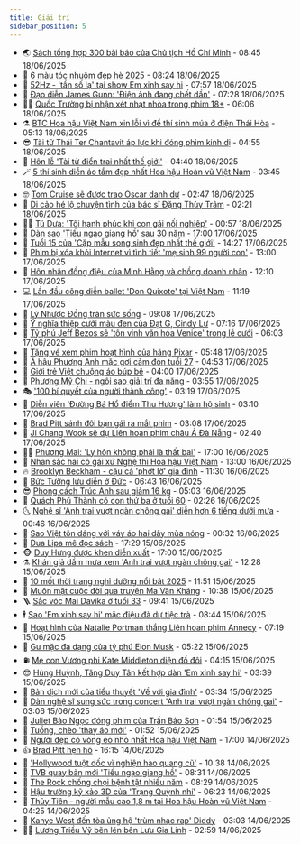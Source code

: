 ```yaml
---
title: Giải trí
sidebar_position: 5
---
```


<!-- vnexpress-giai-tri:START -->
- 🌏 [Sách tổng hợp 300 bài báo của Chủ tịch Hồ Chí Minh](https://vnexpress.net/sach-tong-hop-300-bai-bao-cua-chu-tich-ho-chi-minh-4903228.html) - 08:45 18/06/2025
- 💫 [6 màu tóc nhuộm đẹp hè 2025](https://vnexpress.net/6-mau-toc-nhuom-dep-he-2025-4893335.html) - 08:24 18/06/2025
- 🌮 [52Hz - &#39;tần số lạ&#39; tại show Em xinh say hi](https://vnexpress.net/52hz-tan-so-la-tai-show-em-xinh-say-hi-4902982.html) - 07:57 18/06/2025
- 🧠 [Đạo diễn James Gunn: &#39;Điện ảnh đang chết dần&#39;](https://vnexpress.net/dao-dien-james-gunn-dien-anh-dang-chet-dan-4903211.html) - 07:28 18/06/2025
- 👨‍🏫 [Quốc Trường bị nhận xét nhạt nhòa trong phim 18+](https://vnexpress.net/quoc-truong-bi-nhan-xet-nhat-nhoa-trong-phim-18-4903155.html) - 06:06 18/06/2025
- ⚗️ [BTC Hoa hậu Việt Nam xin lỗi vì để thí sinh múa ở điện Thái Hòa](https://vnexpress.net/btc-hoa-hau-viet-nam-xin-loi-vi-de-thi-sinh-mua-o-dien-thai-hoa-4903187.html) - 05:13 18/06/2025
- 😎 [Tài tử Thái Ter Chantavit áp lực khi đóng phim kinh dị](https://vnexpress.net/tai-tu-thai-ter-chantavit-ap-luc-khi-dong-phim-kinh-di-4899202.html) - 04:55 18/06/2025
- 🫣 [Hôn lễ &#39;Tài tử điển trai nhất thế giới&#39;](https://vnexpress.net/hon-le-tai-tu-dien-trai-nhat-the-gioi-4903201.html) - 04:40 18/06/2025
- 🪄 [5 thí sinh diễn áo tắm đẹp nhất Hoa hậu Hoàn vũ Việt Nam](https://vnexpress.net/5-thi-sinh-dien-ao-tam-dep-nhat-hoa-hau-hoan-vu-viet-nam-4903123.html) - 03:45 18/06/2025
- 🤓 [Tom Cruise sẽ được trao Oscar danh dự](https://vnexpress.net/tom-cruise-se-duoc-trao-oscar-danh-du-4903092.html) - 02:47 18/06/2025
- 🫶 [Di cảo hé lộ chuyện tình của bác sĩ Đặng Thùy Trâm](https://vnexpress.net/di-cao-he-lo-chuyen-tinh-cua-bac-si-dang-thuy-tram-4899326.html) - 02:21 18/06/2025
- 🧑‍🏫 [Tú Dưa: &#39;Tôi hạnh phúc khi con gái nối nghiệp&#39;](https://vnexpress.net/tu-dua-toi-hanh-phuc-khi-con-gai-noi-nghiep-4899744.html) - 00:57 18/06/2025
- 🦄 [Dàn sao &#39;Tiếu ngạo giang hồ&#39; sau 30 năm](https://vnexpress.net/dan-sao-tieu-ngao-giang-ho-sau-30-nam-4899461.html) - 17:00 17/06/2025
- 💫 [Tuổi 15 của &#39;Cặp mẫu song sinh đẹp nhất thế giới&#39;](https://vnexpress.net/tuoi-15-cua-cap-mau-song-sinh-dep-nhat-the-gioi-4899831.html) - 14:27 17/06/2025
- 🎊 [Phim bị xóa khỏi Internet vì tình tiết &#39;mẹ sinh 99 người con&#39;](https://vnexpress.net/phim-bi-xoa-khoi-internet-vi-tinh-tiet-me-sinh-99-nguoi-con-4902944.html) - 13:00 17/06/2025
- 👹 [Hôn nhân đồng điệu của Minh Hằng và chồng doanh nhân](https://vnexpress.net/hon-nhan-dong-dieu-cua-minh-hang-va-chong-doanh-nhan-4899595.html) - 12:10 17/06/2025
- 💻 [Lần đầu công diễn ballet &#39;Don Quixote&#39; tại Việt Nam](https://vnexpress.net/lan-dau-cong-dien-ballet-don-quixote-tai-viet-nam-4902928.html) - 11:19 17/06/2025
- 🤡 [Lý Nhược Đồng tràn sức sống](https://vnexpress.net/ly-nhuoc-dong-tran-suc-song-4900003.html) - 09:08 17/06/2025
- 🥰 [Ý nghĩa thiệp cưới màu đen của Đạt G, Cindy Lư](https://vnexpress.net/y-nghia-thiep-cuoi-mau-den-cua-dat-g-cindy-lu-4899894.html) - 07:16 17/06/2025
- 🚀 [Tỷ phú Jeff Bezos sẽ &#39;tôn vinh văn hóa Venice&#39; trong lễ cưới](https://vnexpress.net/ty-phu-jeff-bezos-se-ton-vinh-van-hoa-venice-trong-le-cuoi-4899780.html) - 06:03 17/06/2025
- 📝 [Tặng vé xem phim hoạt hình của hãng Pixar](https://vnexpress.net/tang-ve-xem-phim-hoat-hinh-cua-hang-pixar-4899858.html) - 05:48 17/06/2025
- 🐲 [Á hậu Phương Anh mặc gợi cảm đón tuổi 27](https://vnexpress.net/a-hau-phuong-anh-mac-goi-cam-don-tuoi-27-4899375.html) - 04:53 17/06/2025
- 🎃 [Giới trẻ Việt chuộng áo búp bê](https://vnexpress.net/gioi-tre-viet-chuong-ao-bup-be-4898334.html) - 04:00 17/06/2025
- 🤠 [Phương Mỹ Chi - ngôi sao giải trí đa năng](https://vnexpress.net/phuong-my-chi-ngoi-sao-giai-tri-da-nang-4899452.html) - 03:55 17/06/2025
- 🎭 [&#39;100 bí quyết của người thành công&#39;](https://vnexpress.net/100-bi-quyet-cua-nguoi-thanh-cong-4898460.html) - 03:19 17/06/2025
- 🧰 [Diễn viên &#39;Đường Bá Hổ điểm Thu Hương&#39; làm hộ sinh](https://vnexpress.net/dien-vien-duong-ba-ho-diem-thu-huong-lam-ho-sinh-4899709.html) - 03:10 17/06/2025
- 🦍 [Brad Pitt sánh đôi bạn gái ra mắt phim](https://vnexpress.net/brad-pitt-sanh-doi-ban-gai-ra-mat-phim-4899760.html) - 03:08 17/06/2025
- 🌝 [Ji Chang Wook sẽ dự Liên hoan phim châu Á Đà Nẵng](https://vnexpress.net/ji-chang-wook-se-du-lien-hoan-phim-chau-a-da-nang-4899497.html) - 02:40 17/06/2025
- 🧑‍💻 [Phương Mai: &#39;Ly hôn không phải là thất bại&#39;](https://vnexpress.net/phuong-mai-ly-hon-khong-phai-la-that-bai-4897090.html) - 17:00 16/06/2025
- 🥸 [Nhan sắc hai cô gái xứ Nghệ thi Hoa hậu Việt Nam](https://vnexpress.net/nhan-sac-hai-co-gai-xu-nghe-thi-hoa-hau-viet-nam-4898551.html) - 13:00 16/06/2025
- 🔥 [Brooklyn Beckham - cậu cả &#39;phớt lờ&#39; gia đình](https://vnexpress.net/brooklyn-beckham-cau-ca-phot-lo-gia-dinh-4899286.html) - 11:30 16/06/2025
- 🐎 [Bức Tường lưu diễn ở Đức](https://vnexpress.net/buc-tuong-luu-dien-o-duc-4899306.html) - 06:43 16/06/2025
- 😎 [Phong cách Trúc Anh sau giảm 16 kg](https://vnexpress.net/phong-cach-truc-anh-sau-giam-16-kg-4899363.html) - 05:03 16/06/2025
- 🦄 [Quách Phú Thành có con thứ ba ở tuổi 60](https://vnexpress.net/quach-phu-thanh-co-con-thu-ba-o-tuoi-60-4899241.html) - 02:26 16/06/2025
- 🌜 [Nghệ sĩ &#39;Anh trai vượt ngàn chông gai&#39; diễn hơn 6 tiếng dưới mưa](https://vnexpress.net/nghe-si-anh-trai-vuot-ngan-chong-gai-dien-hon-6-tieng-duoi-mua-4899188.html) - 00:46 16/06/2025
- 🚦 [Sao Việt tôn dáng với váy áo hai dây mùa nóng](https://vnexpress.net/sao-viet-ton-dang-voi-vay-ao-hai-day-mua-nong-4893843.html) - 00:32 16/06/2025
- 🧐 [Dua Lipa mê đọc sách](https://vnexpress.net/dua-lipa-me-doc-sach-4889728.html) - 17:29 15/06/2025
- 🐵 [Duy Hưng được khen diễn xuất](https://vnexpress.net/duy-hung-duoc-khen-dien-xuat-4899137.html) - 17:00 15/06/2025
- ⚗️ [Khán giả dầm mưa xem &#39;Anh trai vượt ngàn chông gai&#39;](https://vnexpress.net/khan-gia-dam-mua-xem-anh-trai-vuot-ngan-chong-gai-4899124.html) - 12:28 15/06/2025
- 👺 [10 mốt thời trang nghỉ dưỡng nổi bật 2025](https://vnexpress.net/10-mot-thoi-trang-nghi-duong-noi-bat-2025-4899107.html) - 11:51 15/06/2025
- 🌊 [Muôn mặt cuộc đời qua truyện Ma Văn Kháng](https://vnexpress.net/muon-mat-cuoc-doi-qua-truyen-ma-van-khang-4899085.html) - 10:38 15/06/2025
- 🪜 [Sắc vóc Mai Davika ở tuổi 33](https://vnexpress.net/sac-voc-mai-davika-o-tuoi-33-4899041.html) - 09:41 15/06/2025
- 🕴 [Sao &#39;Em xinh say hi&#39; mặc điệu đà dự tiệc trà](https://vnexpress.net/sao-em-xinh-say-hi-mac-dieu-da-du-tiec-tra-4899056.html) - 08:44 15/06/2025
- 💃 [Hoạt hình của Natalie Portman thắng Liên hoan phim Annecy](https://vnexpress.net/hoat-hinh-cua-natalie-portman-thang-lien-hoan-phim-annecy-4899024.html) - 07:19 15/06/2025
- 🦄 [Gu mặc đa dạng của tỷ phú Elon Musk](https://vnexpress.net/gu-mac-da-dang-cua-ty-phu-elon-musk-4899031.html) - 05:22 15/06/2025
- ⛽️ [Mẹ con Vương phi Kate Middleton diện đồ đôi](https://vnexpress.net/me-con-vuong-phi-kate-middleton-dien-do-doi-4898995.html) - 04:15 15/06/2025
- 😎 [Hùng Huỳnh, Tăng Duy Tân kết hợp dàn &#39;Em xinh say hi&#39;](https://vnexpress.net/hung-huynh-tang-duy-tan-ket-hop-dan-em-xinh-say-hi-4899008.html) - 03:39 15/06/2025
- 🌊 [Bản dịch mới của tiểu thuyết &#39;Về với gia đình&#39;](https://vnexpress.net/ban-dich-moi-cua-tieu-thuyet-ve-voi-gia-dinh-4898450.html) - 03:34 15/06/2025
- 🐲 [Dàn nghệ sĩ sung sức trong concert &#39;Anh trai vượt ngàn chông gai&#39;](https://vnexpress.net/dan-nghe-si-sung-suc-trong-concert-anh-trai-vuot-ngan-chong-gai-4898988.html) - 03:06 15/06/2025
- 💂 [Juliet Bảo Ngọc đóng phim của Trần Bảo Sơn](https://vnexpress.net/juliet-bao-ngoc-dong-phim-cua-tran-bao-son-4898867.html) - 01:54 15/06/2025
- 🙉 [Tuồng, chèo &#39;thay áo mới&#39;](https://vnexpress.net/tuong-cheo-thay-ao-moi-4895319.html) - 01:52 15/06/2025
- 💪 [Người đẹp có vòng eo nhỏ nhất Hoa hậu Việt Nam](https://vnexpress.net/nguoi-dep-co-vong-eo-nho-nhat-hoa-hau-viet-nam-4898792.html) - 17:00 14/06/2025
- 👍 [Brad Pitt hẹn hò](https://vnexpress.net/brad-pitt-hen-ho-4898943.html) - 16:15 14/06/2025
- 💪 [&#39;Hollywood tuột dốc vì nghiện hào quang cũ&#39;](https://vnexpress.net/hollywood-tuot-doc-vi-nghien-hao-quang-cu-4898825.html) - 10:38 14/06/2025
- 💄 [TVB quay bản mới &#39;Tiếu ngạo giang hồ&#39;](https://vnexpress.net/tvb-quay-ban-moi-tieu-ngao-giang-ho-4898858.html) - 08:31 14/06/2025
- 🦩 [The Rock chống chọi bệnh tật nhiều năm](https://vnexpress.net/the-rock-chong-choi-benh-tat-nhieu-nam-4898755.html) - 08:29 14/06/2025
- 🥸 [Hậu trường kỹ xảo 3D của &#39;Trạng Quỳnh nhí&#39;](https://vnexpress.net/hau-truong-ky-xao-3d-cua-trang-quynh-nhi-4898345.html) - 06:23 14/06/2025
- 🧰 [Thủy Tiên - người mẫu cao 1,8 m tại Hoa hậu Hoàn vũ Việt Nam](https://vnexpress.net/thuy-tien-nguoi-mau-cao-1-8-m-tai-hoa-hau-hoan-vu-viet-nam-4898428.html) - 04:25 14/06/2025
- 💼 [Kanye West đến tòa ủng hộ &#39;trùm nhạc rap&#39; Diddy](https://vnexpress.net/kanye-west-den-toa-ung-ho-trum-nhac-rap-diddy-4898726.html) - 03:03 14/06/2025
- 🧑‍💻 [Lương Triều Vỹ bẽn lẽn bên Lưu Gia Linh](https://vnexpress.net/luong-trieu-vy-ben-len-ben-luu-gia-linh-4898752.html) - 02:59 14/06/2025<!-- vnexpress-giai-tri:END -->
